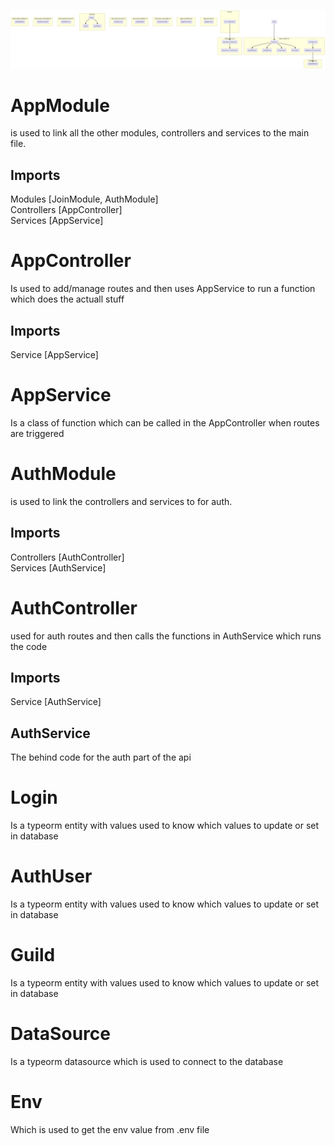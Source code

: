 
![system_architeture](system_architecture_diagram.png)

# AppModule
is used to link all the other modules, controllers and services to the main file.

## Imports
Modules [JoinModule, AuthModule]  
Controllers [AppController]  
Services [AppService]  

# AppController
Is used to add/manage routes and then uses AppService to run a function which does the actuall stuff

## Imports
Service [AppService]

# AppService 
Is a class of function which can be called in the AppController when routes are triggered

# AuthModule
is used to link the controllers and services to for auth.

## Imports
Controllers [AuthController]  
Services [AuthService]

# AuthController
used for auth routes and then calls the functions in AuthService which runs the code 

## Imports
Service [AuthService]

## AuthService
The behind code for the auth part of the api

# Login 
Is a typeorm entity with values used to know which values to update or set in database

# AuthUser 
Is a typeorm entity with values used to know which values to update or set in database

# Guild 
Is a typeorm entity with values used to know which values to update or set in database

# DataSource
Is a typeorm datasource which is used to connect to the database

# Env 
Which is used to get the env value from .env file
